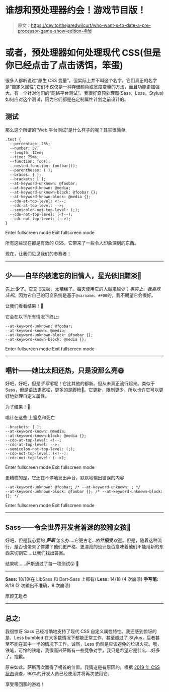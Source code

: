 # 谁想和预处理器约会！游戏节目版！

> 原文：<https://dev.to/thejaredwilcurt/who-want-s-to-date-a-pre-processor-game-show-edition-4lfd>

# 或者，预处理器如何处理现代 CSS(但是你已经点击了点击诱饵，笨蛋)

很多人都听说过“原生 CSS 变量”。但实际上并不叫这个名字。它们真正的名字是“自定义属性”,它们不仅仅是一种存储颜色或宽度变量的方法，而且功能更加强大。有一个针对他们的“网络平台测试”。我很好奇预处理器(Sass，Less，Stylus)如何应对这个测试，因为它们都是在定制属性计划之前设计的。

## 测试

那么这个所谓的“Web 平台测试”是什么样子的呢？其实很简单:

```
.test {
  --percentage: 25%;
  --number: 37;
  --length: 12em;
  --time: 75ms;
  --function: foo();
  --nested-function: foo(bar());
  --parentheses: ( );
  --braces: { };
  --brackets: [ ];
  --at-keyword-unknown: @foobar;
  --at-keyword-known: @media;
  --at-keyword-unknown-block: @foobar {};
  --at-keyword-known-block: @media {};
  --cdo-at-top-level: <!--;
  --cdc-at-top-level: -->;
  --semicolon-not-top-level: (;);
  --cdo-not-top-level: (<!--);
  --cdc-not-top-level: (-->);
} 
```

Enter fullscreen mode Exit fullscreen mode

所有这些现在都是有效的 CSS，它带来了一些令人印象深刻的东西。

现在，让我们见见我们的参赛者！

* * *

## 少——自举的被遗忘的旧情人，星光依旧黯淡🌠

先上:**少了**。它又旧又破，太糟糕了。每天使用它的人越来越少；*事实上，我喜欢庆祝*。因为它自己的可变系统是基于`@varname: #F00`的，我不期望它会很好。

让我们看看结果！🥁

它会在以下所有情况下终止:

```
--at-keyword-unknown: @foobar;
--at-keyword-known: @media;
--at-keyword-unknown-block: @foobar {};
--at-keyword-known-block: @media {}; 
```

Enter fullscreen mode Exit fullscreen mode

* * *

## 唱针——她比太阳还热，只是没那么亮🌞

好吧，好吧，但是*手写笔*呢！它比其他的都新。但从未真正流行起来。类似于 Sass，但是语法更宽松，更多的是脚枪🔫。它更新，限制更少，所以也许它可以更好地处理自定义属性。

为了结果！🥁

唱针在这些
上窒息和死亡

```
--brackets: [ ];
--at-keyword-known: @media;
--at-keyword-known-block: @media {};
--cdo-at-top-level: <!--;
--cdc-at-top-level: -->;
--semicolon-not-top-level: (;);
--cdo-not-top-level: (<!--);
--cdc-not-top-level: (-->); 
```

Enter fullscreen mode Exit fullscreen mode

更糟糕的是，它还在不停地发出声音，默默地输出错误的内容

```
--at-keyword-unknown: @foobar; /* --at-keyword-unknown: ; */
--at-keyword-unknown-block: @foobar {}; /* --at-keyword-unknown-block: {}; */ 
```

Enter fullscreen mode Exit fullscreen mode

* * *

## Sass——令全世界开发者着迷的狡猾女孩🦊

好吧，但是我心爱的 ***萨斯*** 怎么办....它更古老...依然**极**受欢迎。但是，随着这种流行，是否也带来了停滞？他们更严格、更漂亮的设计是否意味着他们不能用新的东西来切割它....让我们找出答案。

结果呢......萨斯通过了每一项测试😮 🎉

* * *

**Sass:** 18/18(在 LibSass 和 Dart-Sass 上都有)
**Less:** 14/18 (4 次崩溃)
**手写笔:** 8/18 (2 次输出不准确，8 次崩溃)

厚颜无耻😍

* * *

## 总之:

我很惊讶 Sass 已经准确地支持了现代 CSS 自定义属性特性。我还感到惊讶的是，Less bumbled 在大多数情况下都能正常工作，甚至超过了 Stylus，后者甚至不能在其中一半的情况下工作。诚然，Less 仍然是应该避免的垃圾火灾。哦，铁笔，可怜的铁笔，我很高兴萨斯有一些竞争对手，我只是希望它是什么....好多了。抱歉。

原来如此。萨斯再次赢得了榜首的位置。我猜这是有原因的，根据 [2019 年 CSS 状态](https://2019.stateofcss.com/technologies/#tools-scatterplot)调查，90%的开发人员已经使用并将再次使用它。

享受带回家的游戏！